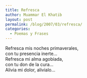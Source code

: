 ```yaml
---
title: Refresca
author: Muammar El Khatib
layout: post
permalink: /blog/2007/03/refresca/
categories:
  - Poemas y Frases
---
```

Refresca mis noches primaverales,  
con tu presencia inerte&#8230;  
Refresca mi alma agobiada,  
con tu don de la cura&#8230;  
Alivia mi dolor, alivialo&#8230;